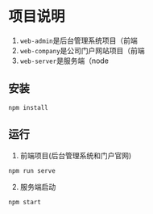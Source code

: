 # 项目说明

1. `web-admin`是后台管理系统项目（前端
2. `web-company`是公司门户网站项目（前端
3. `web-server`是服务端（node

## 安装

```
npm install
```

## 运行

1. 前端项目(后台管理系统和门户官网)

```
npm run serve
```

2. 服务端启动

```
npm start
```

